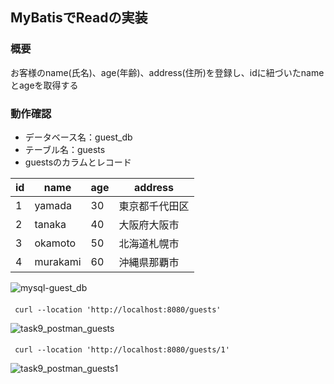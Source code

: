 ## MyBatisでReadの実装
### 概要
お客様のname(氏名)、age(年齢)、address(住所)を登録し、idに紐づいたnameとageを取得する
### 動作確認
* データベース名：guest_db
* テーブル名：guests
* guestsのカラムとレコード

| id | name | age | address |
| ---- | ---- | ---- | ---- |
| 1 | yamada | 30 | 東京都千代田区 |
| 2 | tanaka | 40 | 大阪府大阪市 |
| 3 | okamoto | 50 | 北海道札幌市 |
| 4 | murakami | 60 | 沖縄県那覇市 |

![mysql-guest_db](https://github.com/Haruka2306/task9/assets/137120436/c751f9d0-639a-4ecf-b169-26cd0180d8a9)

 ####
     curl --location 'http://localhost:8080/guests'
![task9_postman_guests](https://github.com/Haruka2306/task9/assets/137120436/a5b96267-79a4-40a2-8ccc-c857fdc9968d)

####
     curl --location 'http://localhost:8080/guests/1'
![task9_postman_guests1](https://github.com/Haruka2306/task9/assets/137120436/70f84f53-cab7-47bb-9c38-f0e4988fdfe5)
